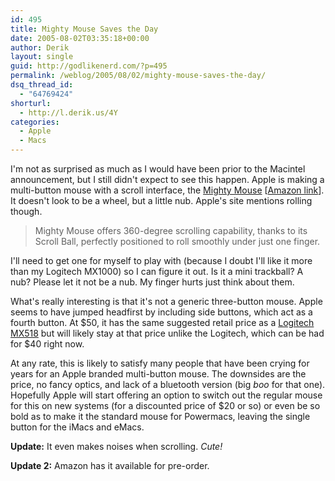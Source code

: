 ```yaml
---
id: 495
title: Mighty Mouse Saves the Day
date: 2005-08-02T03:35:18+00:00
author: Derik
layout: single
guid: http://godlikenerd.com/?p=495
permalink: /weblog/2005/08/02/mighty-mouse-saves-the-day/
dsq_thread_id:
  - "64769424"
shorturl:
  - http://l.derik.us/4Y
categories:
  - Apple
  - Macs
---
```

I'm not as surprised as much as I would have been prior to the Macintel announcement, but I still didn't expect to see this happen. Apple is making a multi-button mouse with a scroll interface, the [Mighty Mouse](http://www.apple.com/mightymouse/) [[Amazon link](http://www.amazon.com/exec/obidos/ASIN/B0007Y79E4/d00dism-20?creative=327641&camp=14573&link_code=as1)]. It doesn't look to be a wheel, but a little nub. Apple's site mentions rolling though.

> Mighty Mouse offers 360-degree scrolling capability, thanks to its Scroll Ball, perfectly positioned to roll smoothly under just one finger.

I'll need to get one for myself to play with (because I doubt I'll like it more than my Logitech MX1000) so I can figure it out. Is it a mini trackball? A nub? Please let it not be a nub. My finger hurts just think about them.

What's really interesting is that it's not a generic three-button mouse. Apple seems to have jumped headfirst by including side buttons, which act as a fourth button. At $50, it has the same suggested retail price as a [Logitech MX518](http://www.amazon.com/exec/obidos/ASIN/B0007Z1M50/d00dism-20?creative=327641&camp=14573&link_code=as1) but will likely stay at that price unlike the Logitech, which can be had for $40 right now.

At any rate, this is likely to satisfy many people that have been crying for years for an Apple branded multi-button mouse. The downsides are the price, no fancy optics, and lack of a bluetooth version (big _boo_ for that one). Hopefully Apple will start offering an option to switch out the regular mouse for this on new systems (for a discounted price of $20 or so) or even be so bold as to make it the standard mouse for Powermacs, leaving the single button for the iMacs and eMacs.

**Update:** It even makes noises when scrolling. _Cute!_

**Update 2:** Amazon has it available for pre-order. <!--more-->